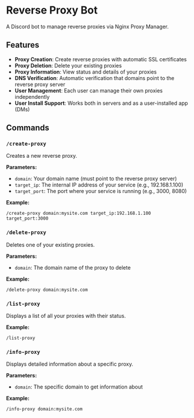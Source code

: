 # Reverse Proxy Bot

A Discord bot to manage reverse proxies via Nginx Proxy Manager.

## Features

- **Proxy Creation**: Create reverse proxies with automatic SSL certificates
- **Proxy Deletion**: Delete your existing proxies  
- **Proxy Information**: View status and details of your proxies
- **DNS Verification**: Automatic verification that domains point to the reverse proxy server
- **User Management**: Each user can manage their own proxies independently
- **User Install Support**: Works both in servers and as a user-installed app (DMs)

## Commands

### `/create-proxy`
Creates a new reverse proxy.

**Parameters:**
- `domain`: Your domain name (must point to the reverse proxy server)
- `target_ip`: The internal IP address of your service (e.g., 192.168.1.100)
- `target_port`: The port where your service is running (e.g., 3000, 8080)

**Example:**
```
/create-proxy domain:mysite.com target_ip:192.168.1.100 target_port:3000
```

### `/delete-proxy`
Deletes one of your existing proxies.

**Parameters:**
- `domain`: The domain name of the proxy to delete

**Example:**
```
/delete-proxy domain:mysite.com
```

### `/list-proxy`
Displays a list of all your proxies with their status.

**Example:**
```
/list-proxy
```

### `/info-proxy`
Displays detailed information about a specific proxy.

**Parameters:**
- `domain`: The specific domain to get information about

**Example:**
```
/info-proxy domain:mysite.com
```